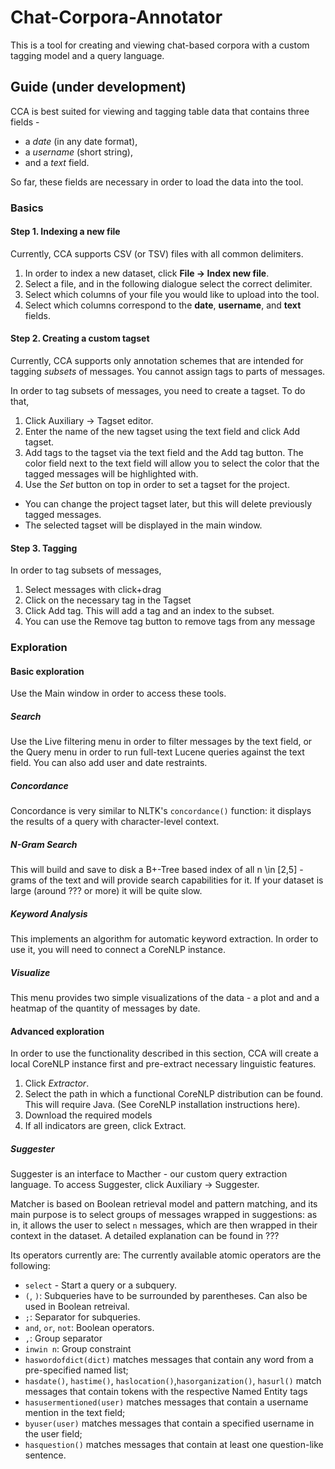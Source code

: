 # Chat-Corpora-Annotator
This is a tool for creating and viewing chat-based corpora with a custom tagging model and a query language.

## Guide (under development)
CCA is best suited for viewing and tagging table data that contains three fields - 
* a *date* (in any date format), 
* a *username* (short string), 
* and a *text* field.

So far, these fields are necessary in order to load the data into the tool. 
### Basics


#### Step 1. Indexing a new file
Currently, CCA supports CSV (or TSV) files with all common delimiters. 
1. In order to index a new dataset, click **File -> Index new file**. 
2. Select a file, and in the following dialogue select the correct delimiter.
3. Select which columns of your file you would like to upload into the tool. 
4. Select which columns correspond to the **date**, **username**, and **text** fields.

#### Step 2. Creating a custom tagset
Currently, CCA supports only annotation schemes that are intended for tagging *subsets* of messages. You cannot assign tags to parts of messages.

In order to tag subsets of messages, you need to create a tagset. To do that,
1. Click Auxiliary -> Tagset editor.
2. Enter the name of the new tagset using the text field and click Add tagset.
3. Add tags to the tagset via the text field and the Add tag button. The color field next to the text field will allow you to select the color that the tagged messages will be highlighted with.
4. Use the *Set* button on top in order to set a tagset for the project. 
  * You can change the project tagset later, but this will delete previously tagged messages.
  * The selected tagset will be displayed in the main window.

#### Step 3. Tagging
In order to tag subsets of messages, 
1. Select messages with click+drag
2. Click on the necessary tag in the Tagset
3. Click Add tag. This will add a tag and an index to the subset.
4. You can use the Remove tag button to remove tags from any message

### Exploration
#### Basic exploration
Use the Main window in order to access these tools.
##### Search
Use the Live filtering menu in order to filter messages by the text field, or the Query menu in order to run full-text Lucene queries against the text field. You can also add user and date restraints. 

##### Concordance
Concordance is very similar to NLTK's `concordance()` function: it displays the results of a query with character-level context.

##### N-Gram Search
This will build and save to disk a B+-Tree based index of all n \in [2,5] - grams of the text and will provide search capabilities for it. If your dataset is large (around ??? or more) it will be quite slow. 

##### Keyword Analysis
This implements an algorithm for automatic keyword extraction. In order to use it, you will need to connect a CoreNLP instance.

##### Visualize
This menu provides two simple visualizations of the data - a plot and and a heatmap of the quantity of messages by date. 

#### Advanced exploration
In order to use the functionality described in this section, CCA will create a local CoreNLP instance first and pre-extract necessary linguistic features.
1. Click *Extractor*.
2. Select the path in which a functional CoreNLP distribution can be found. This will require Java. (See CoreNLP installation instructions here).
3. Download the required models
4. If all indicators are green, click Extract.

##### Suggester
Suggester is an interface to Macther - our custom query extraction language.
To access Suggester, click Auxiliary -> Suggester.

Matcher is based on Boolean retrieval model and pattern matching, and its main purpose is to select groups of messages wrapped in suggestions: as in, it allows the user to select `n` messages, which are then wrapped in their context in the dataset. A detailed explanation can be found in ???

Its operators currently are:
The currently available atomic operators are the following:
* `select` - Start a query or a subquery.
* `(`, `)`: Subqueries have to be surrounded by parentheses. Can also be used in Boolean retreival.
* `;`: Separator for subqueries.
* `and`, `or`, `not`: Boolean operators.
* `,`: Group separator
* `inwin n`: Group constraint 
* `haswordofdict(dict)` matches messages that contain any word from a pre-specified named list;
* `hasdate()`, `hastime()`, `haslocation()`,`hasorganization()`, `hasurl()` match messages that contain tokens with the respective Named Entity tags
* `hasusermentioned(user)` matches messages that contain a username mention in the text field;
* `byuser(user)` matches messages that contain a specified username in the user field;
* `hasquestion()` matches messages that contain at least one question-like sentence.
    



